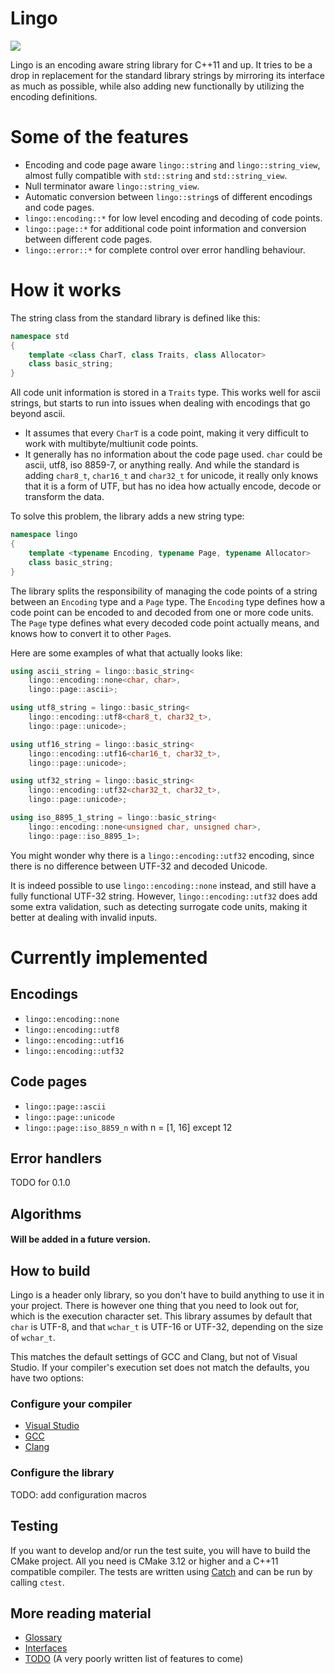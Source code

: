 # Lingo

![](https://github.com/rick-de-water/lingo/workflows/lingo/badge.svg)

Lingo is an encoding aware string library for C++11 and up. It tries to be a drop in replacement for the standard library strings by mirroring its interface as much as possible, while also adding new functionally by utilizing the encoding definitions.

# Some of the features
* Encoding and code page aware `lingo::string` and `lingo::string_view`, almost fully compatible with `std::string` and `std::string_view`.
* Null terminator aware `lingo::string_view`.
* Automatic conversion between `lingo::string`s of different encodings and code pages.
* `lingo::encoding::*` for low level encoding and decoding of code points.
* `lingo::page::*` for additional code point information and conversion between different code pages.
* `lingo::error::*` for complete control over error handling behaviour.

# How it works
The string class from the standard library is defined like this:
```c++
namespace std
{
    template <class CharT, class Traits, class Allocator>
    class basic_string;
}
```

All code unit information is stored in a `Traits` type. This works well for ascii strings, but starts to run into issues when dealing with encodings that go beyond ascii.
 * It assumes that every `CharT` is a code point, making it very difficult to work with multibyte/multiunit code points.
 * It generally has no information about the code page used. `char` could be ascii, utf8, iso 8859-7, or anything really. And while the standard is adding `char8_t`, `char16_t` and `char32_t` for unicode, it really only knows that it is a form of UTF, but has no idea how actually encode, decode or transform the data.

To solve this problem, the library adds a new string type:
```c++
namespace lingo
{
    template <typename Encoding, typename Page, typename Allocator>
    class basic_string;
}
```

The library splits the responsibility of managing the code points of a string between an `Encoding` type and a `Page` type.
The `Encoding` type defines how a code point can be encoded to and decoded from one or more code units. The `Page` type defines what every decoded code point actually means, and knows how to convert it to other `Page`s.

Here are some examples of what that actually looks like:
```c++
using ascii_string = lingo::basic_string<
    lingo::encoding::none<char, char>,
    lingo::page::ascii>;

using utf8_string = lingo::basic_string<
    lingo::encoding::utf8<char8_t, char32_t>,
    lingo::page::unicode>;

using utf16_string = lingo::basic_string<
    lingo::encoding::utf16<char16_t, char32_t>,
    lingo::page::unicode>;

using utf32_string = lingo::basic_string<
    lingo::encoding::utf32<char32_t, char32_t>,
    lingo::page::unicode>;

using iso_8895_1_string = lingo::basic_string<
    lingo::encoding::none<unsigned char, unsigned char>,
    lingo::page::iso_8895_1>;
```

You might wonder why there is a `lingo::encoding::utf32` encoding, since there is no difference between UTF-32 and decoded Unicode.

It is indeed possible to use `lingo::encoding::none` instead, and still have a fully functional UTF-32 string. However, `lingo::encoding::utf32` does add some extra validation, such as detecting surrogate code units, making it better at dealing with invalid inputs.


# Currently implemented

## Encodings
* `lingo::encoding::none`
* `lingo::encoding::utf8`
* `lingo::encoding::utf16`
* `lingo::encoding::utf32`

## Code pages
* `lingo::page::ascii`
* `lingo::page::unicode`
* `lingo::page::iso_8859_n` with n = [1, 16] except 12

## Error handlers
TODO for 0.1.0

## Algorithms
#### Will be added in a future version.

## How to build

Lingo is a header only library, so you don't have to build anything to use it in your project. There is however one thing that you need to look out for, which is the execution character set. This library assumes by default that `char` is UTF-8, and that `wchar_t` is UTF-16 or UTF-32, depending on the size of `wchar_t`.

This matches the default settings of GCC and Clang, but not of Visual Studio. If your compiler's execution set does not match the defaults, you have two options:

### Configure your compiler
 * [Visual Studio](https://docs.microsoft.com/en-us/cpp/build/reference/utf-8-set-source-and-executable-character-sets-to-utf-8?view=vs-2019)
 * [GCC](https://gcc.gnu.org/onlinedocs/gcc/Preprocessor-Options.html#index-fexec-charset)
 * [Clang](https://clang.llvm.org/docs/ClangCommandLineReference.html#cmdoption-clang-fexec-charset)

### Configure the library

TODO: add configuration macros

## Testing
If you want to develop and/or run the test suite, you will have to build the CMake project. All you need is CMake 3.12 or higher and a C++11 compatible compiler. The tests are written using [Catch](https://github.com/catchorg/Catch2) and can be run by calling `ctest`.

## More reading material
 * [Glossary](doc/glossary.md)
 * [Interfaces](doc/interfaces.md)
 * [TODO](doc/TODO.md) (A very poorly written list of features to come)